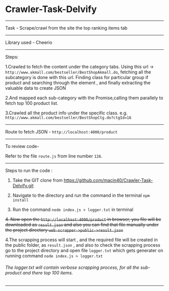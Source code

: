 # Crawler-Task-Delvify

****
Task -  Scrape/crawl from the site the top ranking items tab
****
Library used - Cheerio
****
Steps:

1.Crawled to fetch the content under the category tabs.
  Using this url -> `http://www.akmall.com/bestseller/BestShopAkmall.do`, fetching all the subcategory is done with this url.
  Finding class for particular group if product and searching through the element , and finally extracting the valuable data to create       JSON

2.And mapped each sub-category with the Promise,calling them parallely to fetch top 100 product list.

3.Crawled all the product info under the specific class. e.g. `http://www.akmall.com/bestseller/BestShopCtg.do?ctgId=16`
****
Route to fetch JSON - `http://localhost:4000/product`
****
To review code- 

Refer to the file `route.js` from line number `126`.
****
Steps to run the code : 

1. Take the GIT clone from https://github.com/macin40/Crawler-Task-Delvify.git

2. Navigate to the directory and run the command in the terminal `npm install`

3. Run the command `node index.js > logger.txt` in terminal

~~4. Now open the `http://localhost:4000/product` in browser, you file will be downloaded as `result.json` and also you can find that file manually under the project directory `web-scrapper->public->result.json`~~

4.The scrapping process will start , and the required file will be created in the public folder, as `result.json` , and also to check the scrapping process go to the project directory and open file `logger.txt` which gets generater on running command `node index.js > logger.txt`

###### The logger.txt will contain verbose scrapping process, for all the sub-product and there top 100 items.

****
